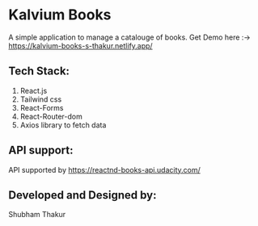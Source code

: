 # Kalvium Books
A simple application to manage a catalouge of books. 
Get Demo here :->  https://kalvium-books-s-thakur.netlify.app/

## Tech Stack:
1. React.js
2. Tailwind css
3. React-Forms
4. React-Router-dom
5. Axios library to fetch data

## API support:
API supported by https://reactnd-books-api.udacity.com/

## Developed and Designed by:
Shubham Thakur
